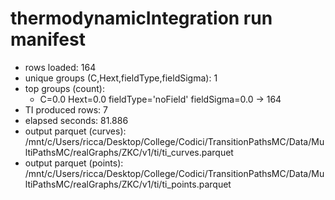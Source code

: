 # thermodynamicIntegration run manifest
- rows loaded: 164
- unique groups (C,Hext,fieldType,fieldSigma): 1
- top groups (count):
  - C=0.0 Hext=0.0 fieldType='noField' fieldSigma=0.0 -> 164
- TI produced rows: 7
- elapsed seconds: 81.886
- output parquet (curves): /mnt/c/Users/ricca/Desktop/College/Codici/TransitionPathsMC/Data/MultiPathsMC/realGraphs/ZKC/v1/ti/ti_curves.parquet
- output parquet (points): /mnt/c/Users/ricca/Desktop/College/Codici/TransitionPathsMC/Data/MultiPathsMC/realGraphs/ZKC/v1/ti/ti_points.parquet
